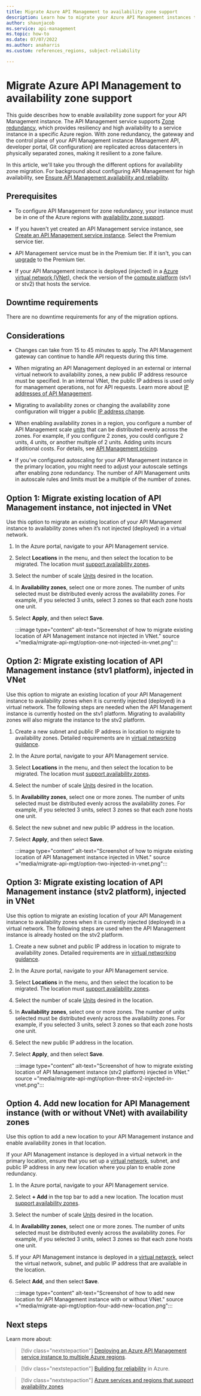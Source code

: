 ```yaml
---
title: Migrate Azure API Management to availability zone support
description: Learn how to migrate your Azure API Management instances to availability zone support.
author: shaunjacob 
ms.service: api-management
ms.topic: how-to
ms.date: 07/07/2022
ms.author: anaharris
ms.custom: references_regions, subject-reliability

---
```


# Migrate Azure API Management to availability zone support

This guide describes how to enable availability zone support for your API Management instance. The API Management service supports [Zone redundancy](../reliability/availability-zones-overview.md), which provides resiliency and high availability to a service instance in a specific Azure region. With zone redundancy, the gateway and the control plane of your API Management instance (Management API, developer portal, Git configuration) are replicated across datacenters in physically separated zones, making it resilient to a zone failure.

In this article, we'll take you through the different options for availability zone migration. For background about configuring API Management for high availability, see [Ensure API Management availability and reliability](../api-management/high-availability.md).

## Prerequisites

* To configure API Management for zone redundancy, your instance must be in one of the Azure regions with [availability zone support](availability-zones-service-support.md#azure-regions-with-availability-zone-support).

* If you haven't yet created an API Management service instance, see [Create an API Management service instance](../api-management/get-started-create-service-instance.md). Select the Premium service tier.

* API Management service must be in the Premium tier. If it isn't, you can [upgrade](../api-management/upgrade-and-scale.md#change-your-api-management-service-tier) to the Premium tier.

* If your API Management instance is deployed (injected) in a [Azure virtual network (VNet)](../api-management/api-management-using-with-vnet.md), check the version of the [compute platform](../api-management/compute-infrastructure.md) (stv1 or stv2) that hosts the service.

## Downtime requirements

There are no downtime requirements for any of the migration options.

## Considerations

* Changes can take from 15 to 45 minutes to apply. The API Management gateway can continue to handle API requests during this time.

* When migrating an API Management deployed in an external or internal virtual network to availability zones, a new public IP address resource must be specified. In an internal VNet, the public IP address is used only for management operations, not for API requests. Learn more about [IP addresses of API Management](../api-management/api-management-howto-ip-addresses.md). 

* Migrating to availability zones or changing the availability zone configuration will trigger a public [IP address change](../api-management/api-management-howto-ip-addresses.md#changes-to-the-ip-addresses).

* When enabling availability zones in a region, you configure a number of API Management scale [units](../api-management/upgrade-and-scale.md) that can be distributed evenly across the zones. For example, if you configure 2 zones, you could configure 2 units, 4 units, or another multiple of 2 units. Adding units incurs additional costs. For details, see [API Management pricing](https://azure.microsoft.com/pricing/details/api-management/).

* If you've configured autoscaling for your API Management instance in the primary location, you might need to adjust your autoscale settings after enabling zone redundancy. The number of API Management units in autoscale rules and limits must be a multiple of the number of zones.

## Option 1: Migrate existing location of API Management instance, not injected in VNet

Use this option to migrate an existing location of your API Management instance to availability zones when it’s not injected (deployed) in a virtual network.

1.	In the Azure portal, navigate to your API Management service.

1.	Select **Locations** in the menu, and then select the location to be migrated. The location must [support availability zones](#prerequisites).

1.	Select the number of scale [Units](../api-management/upgrade-and-scale.md) desired in the location.

1.	In **Availability zones**, select one or more zones. The number of units selected must be distributed evenly across the availability zones. For example, if you selected 3 units, select 3 zones so that each zone hosts one unit.

1.	Select **Apply**, and then select **Save**.

     :::image type="content" alt-text="Screenshot of how to migrate existing location of API Management instance not injected in VNet." source ="media/migrate-api-mgt/option-one-not-injected-in-vnet.png":::
    


## Option 2: Migrate existing location of API Management instance (stv1 platform), injected in  VNet

Use this option to migrate an existing location of your API Management instance to availability zones when it is currently injected (deployed) in a virtual network. The following steps are needed when the API Management instance is currently hosted on the stv1 platform. Migrating to availability zones will also migrate the instance to the stv2 platform.

1.	Create a new subnet and public IP address in location to migrate to availability zones. Detailed requirements are in [virtual networking guidance](../api-management/api-management-using-with-vnet.md?tabs=stv2#prerequisites).

1.	In the Azure portal, navigate to your API Management service.

1.	Select **Locations** in the menu, and then select the location to be migrated. The location must [support availability zones](#prerequisites).

1.	Select the number of scale [Units](../api-management/upgrade-and-scale.md) desired in the location.

1.	In **Availability zones**, select one or more zones. The number of units selected must be distributed evenly across the availability zones. For example, if you selected 3 units, select 3 zones so that each zone hosts one unit.

1.	Select the new subnet and new public IP address in the location. 

1.	Select **Apply**, and then select **Save**.


     :::image type="content" alt-text="Screenshot of how to migrate existing location of API Management instance injected in VNet." source ="media/migrate-api-mgt/option-two-injected-in-vnet.png":::

## Option 3: Migrate existing location of API Management instance (stv2 platform), injected in VNet

Use this option to migrate an existing location of your API Management instance to availability zones when it is currently injected (deployed) in a virtual network. The following steps are used when the API Management instance is already hosted on the stv2 platform.

1.	Create a new subnet and public IP address in location to migrate to availability zones. Detailed requirements are in [virtual networking guidance](../api-management/api-management-using-with-vnet.md?tabs=stv2#prerequisites).

1.	In the Azure portal, navigate to your API Management service.

1.	Select **Locations** in the menu, and then select the location to be migrated. The location must [support availability zones](#prerequisites).

1.	Select the number of scale [Units](../api-management/upgrade-and-scale.md) desired in the location.

1.	In **Availability zones**, select one or more zones. The number of units selected must be distributed evenly across the availability zones. For example, if you selected 3 units, select 3 zones so that each zone hosts one unit.

1.	Select the new public IP address in the location. 

1.	Select **Apply**, and then select **Save**.

     :::image type="content" alt-text="Screenshot of how to migrate existing location of API Management instance (stv2 platform) injected in VNet." source ="media/migrate-api-mgt/option-three-stv2-injected-in-vnet.png":::

## Option 4. Add new location for API Management instance (with or without VNet) with availability zones

Use this option to add a new location to your API Management instance and enable availability zones in that location. 

If your API Management instance is deployed in a virtual network in the primary location, ensure that you set up a [virtual network](../api-management/api-management-using-with-vnet.md?tabs=stv2), subnet, and public IP address in any new location where you plan to enable zone redundancy.

1.	In the Azure portal, navigate to your API Management service.

1.	Select **+ Add** in the top bar to add a new location. The location must [support availability zones](#prerequisites).

1.	Select the number of scale [Units](../api-management/upgrade-and-scale.md) desired in the location.

1.	In **Availability zones**, select one or more zones. The number of units selected must be distributed evenly across the availability zones. For example, if you selected 3 units, select 3 zones so that each zone hosts one unit.

1. If your API Management instance is deployed in a [virtual network](../api-management/api-management-using-with-vnet.md?tabs=stv2), select the virtual network, subnet, and public IP address that are available in the location. 

1. Select **Add**, and then select **Save**.

     :::image type="content" alt-text="Screenshot of how to add new location for API Management instance with or without VNet." source ="media/migrate-api-mgt/option-four-add-new-location.png":::

## Next steps

Learn more about:

> [!div class="nextstepaction"]
> [Deploying an Azure API Management service instance to multiple Azure regions](../api-management/api-management-howto-deploy-multi-region.md).

> [!div class="nextstepaction"]
> [Building for reliability](/azure/architecture/framework/resiliency/app-design) in Azure.

> [!div class="nextstepaction"]
> [Azure services and regions that support availability zones](availability-zones-service-support.md)

